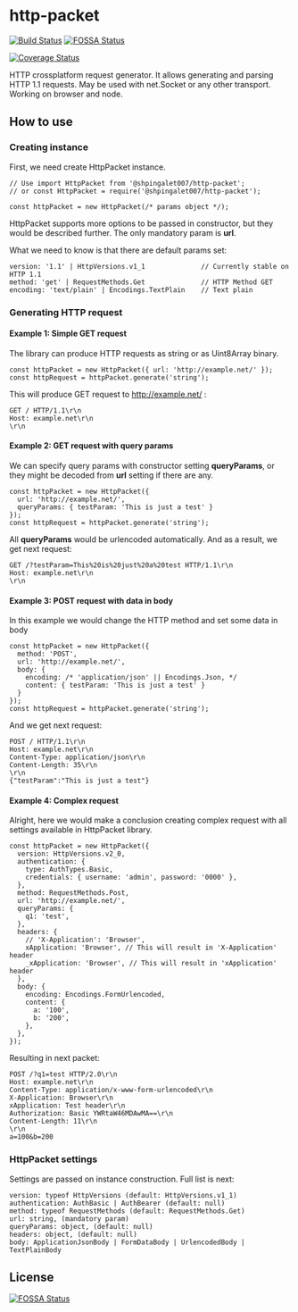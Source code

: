 # http-packet

[![Build Status](https://travis-ci.com/Shpingalet007/http-packet.svg?branch=main)](https://travis-ci.com/Shpingalet007/http-packet) [![FOSSA Status](https://app.fossa.com/api/projects/git%2Bgithub.com%2Fshpingalet007%2Fhttp-packet.svg?type=shield)](https://app.fossa.com/projects/git%2Bgithub.com%2Fshpingalet007%2Fhttp-packet?ref=badge_shield)
 
[![Coverage Status](https://coveralls.io/repos/github/Shpingalet007/http-packet/badge.svg?branch=main)](https://coveralls.io/github/Shpingalet007/http-packet?branch=main)

HTTP crossplatform request generator. It allows generating and parsing HTTP 1.1 requests. May be used with net.Socket or any other transport. Working on browser and node.

## How to use
### Creating instance
First, we need create HttpPacket instance.

    // Use import HttpPacket from '@shpingalet007/http-packet';
    // or const HttpPacket = require('@shpingalet007/http-packet');
    
    const httpPacket = new HttpPacket(/* params object */);
HttpPacket supports more options to be passed in constructor, but they would be described further. The only mandatory param is **url**.

What we need to know is that there are default params set:

    version: '1.1' | HttpVersions.v1_1              // Currently stable on HTTP 1.1
    method: 'get' | RequestMethods.Get              // HTTP Method GET
    encoding: 'text/plain' | Encodings.TextPlain    // Text plain

### Generating HTTP request
#### Example 1: Simple GET request
The library can produce HTTP requests as string or as Uint8Array binary.

    const httpPacket = new HttpPacket({ url: 'http://example.net/' });
    const httpRequest = httpPacket.generate('string');

This will produce GET request to http://example.net/ :

    GET / HTTP/1.1\r\n
    Host: example.net\r\n
    \r\n

#### Example 2: GET request with query params
We can specify query params with constructor setting **queryParams**, or they might be decoded from **url** setting if there are any.

    const httpPacket = new HttpPacket({
      url: 'http://example.net/',
      queryParams: { testParam: 'This is just a test' }
    });
    const httpRequest = httpPacket.generate('string');
All **queryParams** would be urlencoded automatically. And as a result, we get next request:

	GET /?testParam=This%20is%20just%20a%20test HTTP/1.1\r\n
	Host: example.net\r\n
	\r\n
#### Example 3: POST request with data in body
In this example we would change the HTTP method and set some data in body

    const httpPacket = new HttpPacket({
      method: 'POST',
      url: 'http://example.net/',
      body: {  
	    encoding: /* 'application/json' || Encodings.Json, */
	    content: { testParam: 'This is just a test' }
	  }
    });
    const httpRequest = httpPacket.generate('string');

And we get next request:

    POST / HTTP/1.1\r\n
    Host: example.net\r\n
    Content-Type: application/json\r\n
    Content-Length: 35\r\n
    \r\n
    {"testParam":"This is just a test"}
#### Example 4: Complex request
Alright, here we would make a conclusion creating complex request with all settings available in HttpPacket library.

	const httpPacket = new HttpPacket({  
	  version: HttpVersions.v2_0,  
	  authentication: {  
	    type: AuthTypes.Basic,  
	    credentials: { username: 'admin', password: '0000' },  
	  },  
	  method: RequestMethods.Post,  
	  url: 'http://example.net/',  
	  queryParams: {  
	    q1: 'test',  
	  },  
	  headers: {  
	    // 'X-Application': 'Browser',  
	    xApplication: 'Browser', // This will result in 'X-Application' header
	    _xApplication: 'Browser', // This will result in 'xApplication' header
	  },  
	  body: {  
	    encoding: Encodings.FormUrlencoded,  
	    content: {  
	      a: '100',  
	      b: '200',  
	    },  
	  },  
	});

Resulting in next packet:

	POST /?q1=test HTTP/2.0\r\n
	Host: example.net\r\n
	Content-Type: application/x-www-form-urlencoded\r\n
	X-Application: Browser\r\n
	xApplication: Test header\r\n
	Authorization: Basic YWRtaW46MDAwMA==\r\n
	Content-Length: 11\r\n
	\r\n
	a=100&b=200

### HttpPacket settings
Settings are passed on instance construction. Full list is next:

    version: typeof HttpVersions (default: HttpVersions.v1_1)
    authentication: AuthBasic | AuthBearer (default: null)
	method: typeof RequestMethods (default: RequestMethods.Get)
	url: string, (mandatory param)
	queryParams: object, (default: null)
	headers: object, (default: null)
	body: ApplicationJsonBody | FormDataBody | UrlencodedBody | TextPlainBody


## License
[![FOSSA Status](https://app.fossa.com/api/projects/git%2Bgithub.com%2Fshpingalet007%2Fhttp-packet.svg?type=large)](https://app.fossa.com/projects/git%2Bgithub.com%2Fshpingalet007%2Fhttp-packet?ref=badge_large)